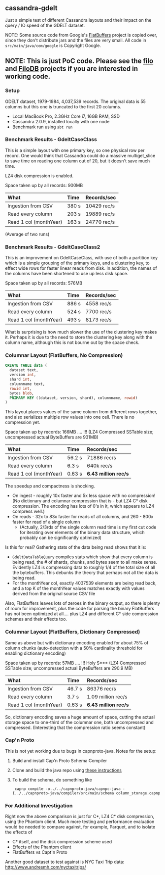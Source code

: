 ## cassandra-gdelt

Just a simple test of different Cassandra layouts and their impact on the query / IO speed of the GDELT dataset.

NOTE: Some source code from Google's [FlatBuffers](http://google.github.io/flatbuffers/index.html) project is copied over, since they don't distribute jars and the files are very small.  All code in `src/main/java/com/google` is Copyright Google.

## NOTE: This is just PoC code.  Please see the [filo](http://github.com/velvia/filo) and [FiloDB](http://github.com/velvia/FiloDB) projects if you are interested in working code.

### Setup

GDELT dataset, 1979-1984, 4,037,539 records.  The original data is 55 columns but this one is truncated to the first 20 columns.

- Local MacBook Pro,  2.3GHz Core i7, 16GB RAM, SSD
- Cassandra 2.0.9, installed locally with one node
- Benchmark run using `sbt run`

### Benchmark Results - GdeltCaseClass

This is a simple layout with one primary key, so one physical row per record.  One would think that Cassandra could do a massive multiget_slice to save time on reading one column out of 20, but it doesn't save much time.

LZ4 disk compression is enabled.

Space taken up by all records: 900MB

| What                | Time     | Records/sec   |
| :------------------ | :------- | :------------ |
| Ingestion from CSV  | 380 s    | 10429 rec/s    |
| Read every column   | 203 s   | 19889 rec/s   |
| Read 1 col (monthYear) | 163 s | 24770 rec/s   |

(Average of two runs)

### Benchmark Results - GdeltCaseClass2

This is an improvement on GdeltCaseClass, with use of both a partition key which is a simple grouping of the primary keys, and a clustering key, to effect wide rows for faster linear reads from disk.  In addition, the names of the columns have been shortened to use up less disk space.

Space taken up by all records: 576MB

| What                | Time     | Records/sec   |
| :------------------ | :------- | :------------ |
| Ingestion from CSV  | 886 s    | 4558 rec/s    |
| Read every column   | 524 s    | 7700 rec/s   |
| Read 1 col (monthYear) | 493 s | 8173 rec/s   |

What is surprising is how much slower the use of the clustering key makes it.  Perhaps it is due to the need to store the clustering key along with the column name, although this is not bourne out by the space check.

### Columnar Layout (FlatBuffers, No Compression)

```sql
CREATE TABLE data (
  dataset text,
  version int,
  shard int,
  columnname text,
  rowid int,
  bytes blob,
  PRIMARY KEY ((dataset, version, shard), columnname, rowid)
)
```

This layout places values of the same column from different rows together, and also serializes multiple row values into one cell.  There is no compression yet.

Space taken up by records:  166MB .... !!!
(LZ4 Compressed SSTable size; uncompressed actual ByteBuffers are 931MB)

| What                | Time     | Records/sec   |
| :------------------ | :------- | :------------ |
| Ingestion from CSV  | 56.2 s   | 71886 rec/s   |
| Read every column   |  6.3 s   |  640k rec/s   |
| Read 1 col (monthYear) | 0.63 s | **6.43 million rec/s**   |

The speedup and compactness is shocking.
* On ingest - roughly 10x faster and 5x less space with no compression!  (No dictionary and columnar compression that is - but LZ4 C* disk compression.  The encoding has lots of 0's in it, which appears to LZ4 compress well.) 
* On reads - 32x to 83x faster for reads of all columns, and 260 - 800x faster for read of a single column
    - (Actually, 2/3rds of the single column read time is my first cut code for iterating over elements of the binary data structure, which probably can be significantly optimized)

Is this for real?  Gathering stats of the data being read shows that it is:
- `GdeltDataTableQuery` compiles stats which show that every column is being read, the # of shards, chunks, and bytes seem to all make sense.  Evidently LZ4 is compressing data to roughly 1/4 of the total size of all the bytebuffers.  This debunks the theory that perhaps not all the data is being read.
- For the monthYear col, exactly 4037539 elements are being read back, and a top K of the monthYear values matches exactly with values derived from the original source CSV file

Also, FlatBuffers leaves lots of zeroes in the binary output, so there is plenty of room for improvement, plus the code for parsing the binary FlatBuffers has not been optimized at all.... plus LZ4 and different C* side compression schemes and their effects too.

### Columnar Layout (FlatBuffers, Dictionary Compressed)

Same as above but with dictionary encoding enabled for about 75% of column chunks
(auto-detection with a 50% cardinality threshold for enabling dictionary encoding)

Space taken up by records:  57MB .... !!!   Holy S***
(LZ4 Compressed SSTable size; uncompressed actual ByteBuffers are 290.9 MB)

| What                | Time     | Records/sec   |
| :------------------ | :------- | :------------ |
| Ingestion from CSV  | 46.7 s   | 86376 rec/s   |
| Read every column   |  3.7 s   |  1.09 million rec/s   |
| Read 1 col (monthYear) | 0.63 s | **6.43 million rec/s**   |

So, dictionary encoding saves a huge amount of space, cutting the actual storage
space to one-third of the columnar one, both uncompressed and compressed.
(Interesting that the compression ratio seems constant)

### Cap'n Proto

This is not yet working due to bugs in capnproto-java.  Notes for the setup:
1. Build and install Cap'n Proto Schema Compiler
2. Clone and build the java repo using [these instructions](https://dwrensha.github.io/capnproto-java/index.html)
3. To build the schema, do something like

        capnp compile -o../../capnproto-java/capnpc-java -I../../capnproto-java/compiler/src/main/schema column_storage.capnp

### For Additional Investigation

Right now the above comparison is just for C*, LZ4 C* disk compression, using the Phantom client.  Much more testing and performance evaluation would be needed to compare against, for example, Parquet, and to isolate the effects of
- C* itself, and the disk compression scheme used
- Effects of the Phantom client
- FlatBuffers vs Capt'n Proto

Another good dataset to test against is NYC Taxi Trip data: http://www.andresmh.com/nyctaxitrips/
